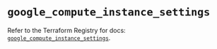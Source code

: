 # `google_compute_instance_settings`

Refer to the Terraform Registry for docs: [`google_compute_instance_settings`](https://registry.terraform.io/providers/hashicorp/google/6.49.1/docs/resources/compute_instance_settings).
